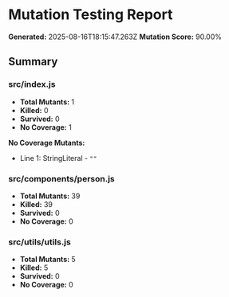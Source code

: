 # Mutation Testing Report

**Generated:** 2025-08-16T18:15:47.263Z
**Mutation Score:** 90.00%

## Summary

### src/index.js

- **Total Mutants:** 1
- **Killed:** 0
- **Survived:** 0
- **No Coverage:** 1

**No Coverage Mutants:**
- Line 1: StringLiteral - `""`

### src/components/person.js

- **Total Mutants:** 39
- **Killed:** 39
- **Survived:** 0
- **No Coverage:** 0

### src/utils/utils.js

- **Total Mutants:** 5
- **Killed:** 5
- **Survived:** 0
- **No Coverage:** 0

